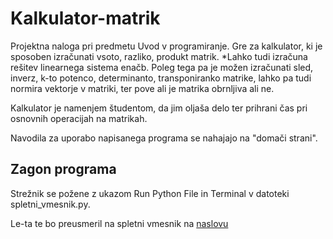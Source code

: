 # Kalkulator-matrik

Projektna naloga pri predmetu Uvod v programiranje. Gre za kalkulator, ki je sposoben izračunati vsoto, razliko, produkt matrik. *Lahko tudi izračuna rešitev linearnega sistema enačb. Poleg tega pa je možen izračunati sled, inverz, k-to potenco, determinanto, transponiranko matrike, lahko pa tudi normira vektorje v matriki, ter pove ali je matrika obrnljiva ali ne. 

Kalkulator je namenjem študentom, da jim oljaša delo ter prihrani čas pri osnovnih operacijah na matrikah.

Navodila za uporabo napisanega programa se nahajajo na "domači strani". 

## Zagon programa

Strežnik se požene z ukazom Run Python File in Terminal v datoteki spletni_vmesnik.py.

Le-ta te bo preusmeril na spletni vmesnik na
[naslovu](http://127.0.0.1:8080/) 